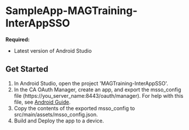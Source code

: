 # SampleApp-MAGTraining-InterAppSSO

**Required:**
* Latest version of Android Studio

## Get Started
1. In Android Studio, open the project 'MAGTraining-InterAppSSO'.
2. In the CA OAuth Manager, create an app, and export the msso_config file (https://you_server_name:8443/oauth/manager). For help with this file, see [Android Guide](http://techdocs.broadcom.com/content/broadcom/techdocs/us/en/ca-enterprise-software/layer7-api-management/mobile-sdk-for-ca-mobile-api-gateway/2-2.html).
3. Copy the contents of the exported msso_config to src/main/assets/msso_config.json.
4. Build and Deploy the app to a device.
